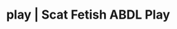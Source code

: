 ---
categories:
- Body Positivity
- E-Girl Erotica
- Latex Fetish
- Spiritual Kink
- Immersive Erotica
image: /assets/images/1747714248002.webp
layout: post
schema:
  description: Premium adult content featuring Scat Fetish, ABDL Play. High-quality
    artwork with provocative themes.
  keywords:
  - NSFW Art
  - ABDL Play
  - Scat Fetish
  - Sensual Cosplay
  - Interactive NSFW
  - Spiritual Kink
  - Fantasy Kink
  name: 1747714248002 | Scat Fetish ABDL Play
  type: VisualArtwork
seo:
  description: Featured content with exclusive Scat Fetish, ABDL Play. HD images available.
  keywords: Scat Fetish, ABDL Play
  og_image: /assets/images/1747714248002.webp
  schema_type: VisualArtwork
tags:
- '#play'
- Scat Fetish
- ABDL Play
title: play | Scat Fetish ABDL Play
---